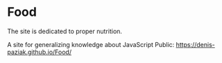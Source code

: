# Food
The site is dedicated to proper nutrition.

A site for generalizing knowledge about JavaScript
Public: https://denis-paziak.github.io/Food/
